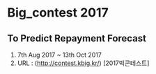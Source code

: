 # Big_contest 2017
## To Predict Repayment Forecast
 1. 7th Aug 2017 ~ 13th Oct 2017
 2. URL : (http://contest.kbig.kr/) [2017빅콘테스트]

